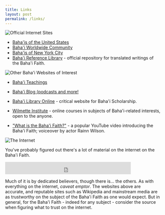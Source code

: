 ```yaml
---
title: Links
layout: post
permalink: /links/
---
```

![Official Internet Sites](/images/official-links.gif)

* [Baha'is of the United States](https://www.bahai.us/)
* [Baha'i Worldwide Community](https://www.bahai.org/)
* [Baha'is of New York City](http://bahainyc.org/)
* [Baha'i Reference Library](https://www.bahai.org/library/) - official repository for translated writings of the Baha'i Faith.

![Other Baha'i Websites of Interest](/images/unofficial.gif)

* [Baha'i Teachings](https://bahaiteachings.org/)
* [Baha'i Blog (podcasts and more!](https://www.bahaiblog.net/)
* [Baha'i Library Online](https://bahai-library.com/) - critical website for Baha'i Scholarship.
* [Wilmette Institute](https://wilmetteinstitute.org/) - online courses in subjects of Baha'i-related interests, open to the anyone.

* ["What is the Baha'i Faith?"](https://youtu.be/zLSaDVG4yBE) - a popular YouTube video introducing the Baha'i Faith; voiceover by actor Rainn Wilson.

![The Internet](the-internet.gif)

You've probably figured out there's a lot of material on the internet on
the Baha'i Faith. 

<iframe src="https://duckduckgo.com/search.html?prefill=Search DuckDuckGo" style="overflow:hidden;margin:0;padding:0;width:408px;height:40px;" frameborder="0"></iframe>

Much of it is by dedicated believers, though there is... the others.
As with everything on the internet, _caveat emptor_. The websites above
are accurate, and reputable sites such as Wikipedia and mainstream media
are as trustworthy on the subject of the Baha'i Faith as one would expect.
But in general, for the Baha'i Faith - indeed for any subject - consider
the source when figuring what to trust on the internet.
